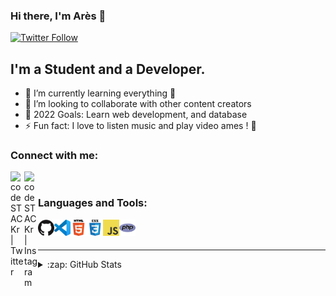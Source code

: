 ### Hi there, I'm Arès 👋 

[![Twitter Follow](https://img.shields.io/twitter/follow/LordRixas?color=%231DA1F2&logo=twitter&style=for-the-badge)](https://twitter.com/LordRixas)

## I'm a Student and a Developer.

- 🌱 I’m currently learning everything 🤣
- 👯 I’m looking to collaborate with other content creators
- 🥅 2022 Goals: Learn web development, and database
- ⚡ Fun fact: I love to listen music and play video ames ! 👾

### Connect with me:
[<img align="left" alt="codeSTACKr | Twitter" width="22px" src="https://cdn.jsdelivr.net/npm/simple-icons@v3/icons/twitter.svg" />][twitter]
[<img align="left" alt="codeSTACKr | Instagram" width="22px" src="https://cdn.jsdelivr.net/npm/simple-icons@v3/icons/instagram.svg" />][instagram]

<br />

### Languages and Tools:

<img align="left" alt="GitHub" width="26px" src="https://raw.githubusercontent.com/github/explore/78df643247d429f6cc873026c0622819ad797942/topics/github/github.png" />
<img align="left" alt="Visual Studio Code" width="26px" src="https://raw.githubusercontent.com/github/explore/80688e429a7d4ef2fca1e82350fe8e3517d3494d/topics/visual-studio-code/visual-studio-code.png" />
<img align="left" alt="HTML5" width="26px" src="https://raw.githubusercontent.com/github/explore/80688e429a7d4ef2fca1e82350fe8e3517d3494d/topics/html/html.png" />
<img align="left" alt="CSS3" width="26px" src="https://raw.githubusercontent.com/github/explore/80688e429a7d4ef2fca1e82350fe8e3517d3494d/topics/css/css.png" />
<img align="left" alt="JavaScript" width="26px" src="https://raw.githubusercontent.com/github/explore/80688e429a7d4ef2fca1e82350fe8e3517d3494d/topics/javascript/javascript.png" />
<img align="left" alt="PHP" width="26px" src="https://raw.githubusercontent.com/github/explore/78df643247d429f6cc873026c0622819ad797942/topics/php/php.png" />
<br />
<br />

---

<details>
  <summary>:zap: GitHub Stats</summary>

  ![Arès](https://github-readme-stats.vercel.app/api?username=arestos&show_icons=true&theme=tokyonight)

</details>

[twitter]: https://twitter.com/LordRixas
[instagram]: https://www.instagram.com/areslxsd/


